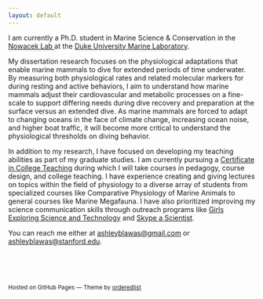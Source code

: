 ```yaml
---
layout: default
---
```


I am currently a Ph.D. student in Marine Science & Conservation in the <a href="https://sites.nicholas.duke.edu/nowacek/">Nowacek Lab </a> at the <a href="https://nicholas.duke.edu/marinelab">Duke University Marine Laboratory</a>. 

My dissertation research focuses on the physiological adaptations that enable marine mammals to dive for extended periods of time underwater. By measuring both physiological rates and related molecular markers for during resting and active behaviors, I aim to understand how marine mammals adjust their cardiovascular and metabolic processes on a fine-scale to support differing needs during dive recovery and preparation at the surface versus an extended dive. As marine mammals are forced to adapt to changing oceans in the face of climate change, increasing ocean noise, and higher boat traffic, it will become more critical to understand the physiological thresholds on diving behavior. 

In addition to my research, I have focused on developing my teaching abilities as part of my graduate studies. I am currently pursuing a <a href="https://gradschool.duke.edu/professional-development/programs/certificate-college-teaching">Certificate in College Teaching</a> during which I will take courses in pedagogy, course design, and college teaching.  I have experience creating and giving lectures on topics within the field of physiology to a diverse array of students from specialized courses like Comparative Physiology of Marine Animals to general courses like Marine Megafauna. I have also prioritized improving my science communication skills through outreach programs like <a href="https://sites.duke.edu/gest/">Girls Exploring Science and Technology</a> and <a href="https://www.skypeascientist.com/">Skype a Scientist</a>. 


You can reach me either at <a href="mailto:ashleyblawas@gmail.com">ashleyblawas@gmail.com</a> or <a href="mailto:ashleyblawas@stanford.edu">ashleyblawas@stanford.edu</a>.


<br>
<br>
<br>

<small>Hosted on GitHub Pages &mdash; Theme by <a href="https://github.com/orderedlist">orderedlist</a></small>

